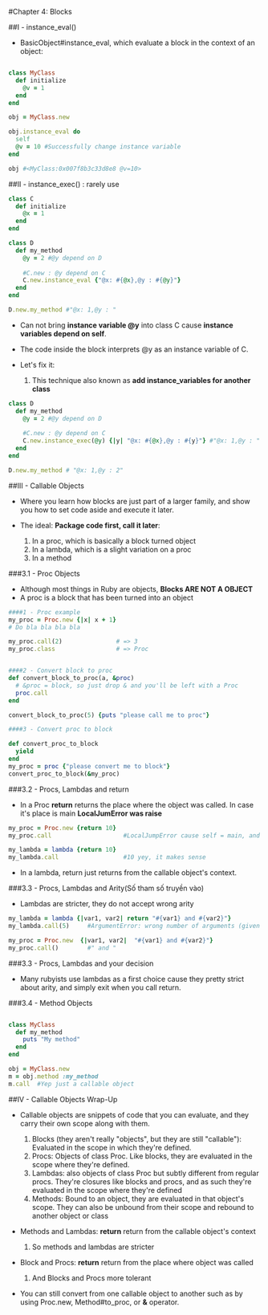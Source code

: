 #Chapter 4: Blocks

##I - instance_eval()

- BasicObject#instance_eval, which evaluate a block in the context of an object:

```ruby

class MyClass
  def initialize
    @v = 1
  end
end

obj = MyClass.new

obj.instance_eval do
  self
  @v = 10 #Successfully change instance variable
end

obj #<MyClass:0x007f8b3c33d8e8 @v=10>
```

##II - instance_exec() : rarely use

```ruby
class C
  def initialize
    @x = 1
  end
end

class D 
  def my_method
    @y = 2 #@y depend on D
    
    #C.new : @y depend on C
    C.new.instance_eval {"@x: #{@x},@y : #{@y}"} 
  end
end

D.new.my_method #"@x: 1,@y : " 
```

- Can not bring **instance variable @y** into class C cause **instance variables depend on self**. 
- The code inside the block interprets @y as an instance variable of C.

- Let's fix it:
    1. This technique also known as **add instance_variables for another class** 
```ruby
class D 
  def my_method
    @y = 2 #@y depend on D
    
    #C.new : @y depend on C
    C.new.instance_exec(@y) {|y| "@x: #{@x},@y : #{y}"} #"@x: 1,@y : " 
  end
end

D.new.my_method # "@x: 1,@y : 2"

```

##III -  Callable Objects

- Where you learn how blocks are just part of a larger family, and show you how to set code aside and execute it later.

- The ideal: **Package code first, call it later**:
    1. In a proc, which is basically a block turned object
    2. In a lambda, which is a slight variation on a proc
    3. In a method
    
###3.1 - Proc Objects

- Although most things in Ruby are objects, **Blocks ARE NOT A OBJECT**
- A proc is a block that has been turned into an object

```ruby
####1 - Proc example
my_proc = Proc.new {|x| x + 1}
# Do bla bla bla bla

my_proc.call(2)               # => 3
my_proc.class                 # => Proc


####2 - Convert block to proc
def convert_block_to_proc(a, &proc)
  # &proc = block, so just drop & and you'll be left with a Proc
  proc.call
end

convert_block_to_proc(5) {puts "please call me to proc"}  

####3 - Convert proc to block

def convert_proc_to_block
  yield
end
my_proc = proc {"please convert me to block"}
convert_proc_to_block(&my_proc)

```

###3.2 - Procs, Lambdas and return

- In a Proc **return** returns the place where the object was called. In case it's place is main **LocalJumError was raise**

```ruby
my_proc = Proc.new {return 10}
my_proc.call                    #LocalJumpError cause self = main, and return does not make sense

my_lambda = lambda {return 10}
my_lambda.call                  #10 yey, it makes sense
``` 
 
- In a lambda, return just returns from the callable object's context.
  
###3.3 - Procs, Lambdas and Arity(Số tham số truyền vào)
  
- Lambdas are stricter, they do not accept wrong arity
  
```ruby
my_lambda = lambda {|var1, var2| return "#{var1} and #{var2}"}
my_lambda.call(5)     #ArgumentError: wrong number of arguments (given 1, expected 2)

my_proc = Proc.new  {|var1, var2|  "#{var1} and #{var2}"}
my_proc.call()        #" and "

```  

###3.3 - Procs, Lambdas and your decision
    
- Many rubyists use lambdas as a first choice cause they pretty strict about arity, and simply exit when you call return.        

###3.4 - Method Objects

```ruby

class MyClass
  def my_method
    puts "My method"
  end
end 

obj = MyClass.new
m = obj.method :my_method
m.call  #Yep just a callable object
```

##IV - Callable Objects Wrap-Up
    
- Callable objects are snippets of code that you can evaluate, and they carry their own scope along with them.
    1. Blocks (they aren't really "objects", but they are still "callable"): Evaluated in the scope in which they're defined.
    2. Procs: Objects of class Proc. Like blocks, they are evaluated in the scope where they're defined.
    3. Lambdas: also objects of class Proc but subtly different from regular procs.
        They're closures like blocks and procs, and as such they're evaluated in the scope where they're defined
    4. Methods: Bound to an object, they are evaluated in that object's scope. They can also be unbound from their scope and rebound to another object or class       

- Methods and Lambdas: **return** return from the callable object's context
    1. So methods and lambdas are stricter
- Block and Procs: **return** return from the place where object was called
    1. And Blocks and Procs more tolerant
    
- You can still convert from one callable object to another such as by using Proc.new, Method#to_proc, or **&** operator.
     
     
     
    



